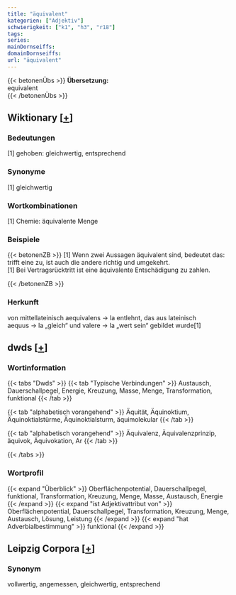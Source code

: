 ```yaml
---
title: "äquivalent"
kategorien: ["Adjektiv"]
schwierigkeit: ["k1", "h3", "r18"]
tags:
series:
mainDornseiffs:
domainDornseiffs:
url: "äquivalent"
---
```


{{< betonenÜbs >}}
**Übersetzung:**  
equivalent  
{{< /betonenÜbs >}}

## Wiktionary [[+](https://de.wiktionary.org/wiki/äquivalent)]

### Bedeutungen
[1] gehoben: gleichwertig, entsprechend  

### Synonyme
[1] gleichwertig  

### Wortkombinationen
[1] Chemie: äquivalente Menge  

### Beispiele
{{< betonenZB >}}
[1] Wenn zwei Aussagen äquivalent sind, bedeutet das: trifft eine zu, ist auch die andere richtig und umgekehrt.  
[1] Bei Vertragsrücktritt ist eine äquivalente Entschädigung zu zahlen.  

{{< /betonenZB >}}
### Herkunft
von mittellateinisch aequivalens → la entlehnt, das aus lateinisch aequus → la „gleich“ und valere → la „wert sein“ gebildet wurde[1]  



## dwds [[+](https://www.dwds.de/wb/äquivalent)]

### Wortinformation
{{< tabs "Dwds" >}}
{{< tab "Typische Verbindungen" >}}
Austausch, Dauerschallpegel, Energie, Kreuzung, Masse, Menge, Transformation, funktional
{{< /tab >}}

{{< tab "alphabetisch vorangehend" >}}
Äquität, Äquinoktium, Äquinoktialstürme, Äquinoktialsturm, äquimolekular
{{< /tab >}}

{{< tab "alphabetisch vorangehend" >}}
Äquivalenz, Äquivalenzprinzip, äquivok, Äquivokation, Ar
{{< /tab >}}

{{< /tabs >}}

### Wortprofil
{{< expand "Überblick" >}} Oberflächenpotential, Dauerschallpegel, funktional, Transformation, Kreuzung, Menge, Masse, Austausch, Energie {{< /expand >}}
{{< expand "ist Adjektivattribut von" >}} Oberflächenpotential, Dauerschallpegel, Transformation, Kreuzung, Menge, Austausch, Lösung, Leistung {{< /expand >}}
{{< expand "hat Adverbialbestimmung" >}} funktional {{< /expand >}}

## Leipzig Corpora [[+](https://corpora.uni-leipzig.de/en/res?word=äquivalent&corpusId=deu_newscrawl-public_2018)]


### Synonym
vollwertig, angemessen, gleichwertig, entsprechend

